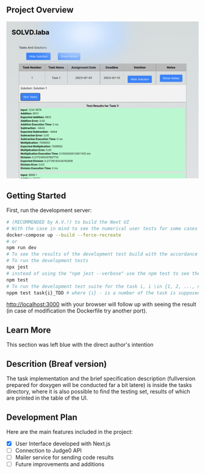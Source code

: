 
## Project Overview
![Screenshot of the project](./image_to_readme.png)

## Getting Started

First, run the development server:

```bash
# (RECOMMENDED by A.V.!) to build the Next UI
# With the case in mind to see the numerical user tests for some cases and tasks;
docker-compose up --build --force-recreate
# or
npm run dev
# To see the results of the development test build with the accordance to the specification
# To run the development tests
npx jest
# instead of using the "npm jest --verbose" use the npm test to see the result of each TTD test
npm test
# To run the development test suite for the task i, i \in {1, 2, ..., n}, where n is a general numer of all the tasks during the course, run:
nppm test task{i}_TDD # where {i} - is a number of the task is supposed to be tested 

```

[http://localhost:3000](http://localhost:3000)  with your browser will follow up with seeing the result (in case of modification the Dockerfile try another port).


## Learn More

This section was left blue with the direct author's intention

## Descrition (Breaf version)

The task implementation and the brief specification description (fullversion prepared for doxygen will be conducted far a bit latere) is inside the tasks directory, where it is also possible to find the testing set, results of which are printed in the table of the UI.

## Development Plan
Here are the main features included in the project:

- [x] User Interface developed with Next.js
- [ ] Connection to Judge0 API
- [ ] Mailer service for sending code results
- [ ] Future improvements and additions
